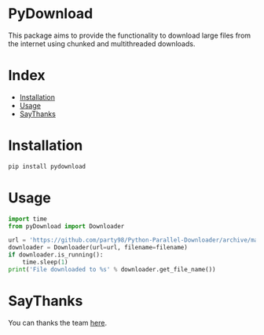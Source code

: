# PyDownload

This package aims to provide the functionality to download large files from the internet using chunked and multithreaded downloads.

# Index
 - [Installation](#installation)
 - [Usage](#usage)
 - [SayThanks](#saythanks)

# Installation

```bash
pip install pydownload
```

# Usage

```python
import time
from pyDownload import Downloader

url = 'https://github.com/party98/Python-Parallel-Downloader/archive/master.zip'
downloader = Downloader(url=url, filename=filename)
if downloader.is_running():
    time.sleep(1)
print('File downloaded to %s' % downloader.get_file_name())
```

# SayThanks

You can thanks the team [here](https://saythanks.io/to/party98).

